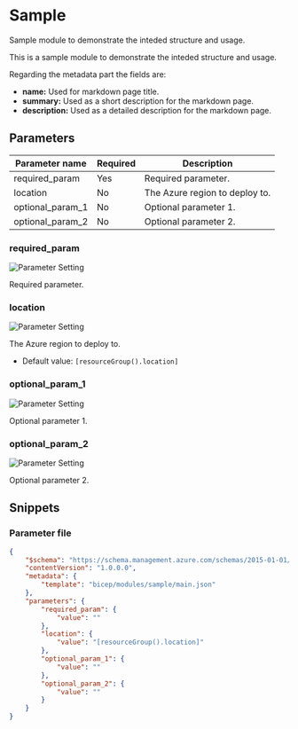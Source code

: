# Sample

Sample module to demonstrate the inteded structure and usage.

This is a sample module to demonstrate the inteded structure and usage.

Regarding the metadata part the fields are:
- **name:** Used for markdown page title.
- **summary:** Used as a short description for the markdown page.
- **description:** Used as a detailed description for the markdown page.


## Parameters

Parameter name | Required | Description
-------------- | -------- | -----------
required_param | Yes      | Required parameter.
location       | No       | The Azure region to deploy to.
optional_param_1 | No       | Optional parameter 1.
optional_param_2 | No       | Optional parameter 2.

### required_param

![Parameter Setting](https://img.shields.io/badge/parameter-required-orange?style=flat-square)

Required parameter.

### location

![Parameter Setting](https://img.shields.io/badge/parameter-optional-green?style=flat-square)

The Azure region to deploy to.

- Default value: `[resourceGroup().location]`

### optional_param_1

![Parameter Setting](https://img.shields.io/badge/parameter-optional-green?style=flat-square)

Optional parameter 1.

### optional_param_2

![Parameter Setting](https://img.shields.io/badge/parameter-optional-green?style=flat-square)

Optional parameter 2.

## Snippets

### Parameter file

```json
{
    "$schema": "https://schema.management.azure.com/schemas/2015-01-01/deploymentParameters.json#",
    "contentVersion": "1.0.0.0",
    "metadata": {
        "template": "bicep/modules/sample/main.json"
    },
    "parameters": {
        "required_param": {
            "value": ""
        },
        "location": {
            "value": "[resourceGroup().location]"
        },
        "optional_param_1": {
            "value": ""
        },
        "optional_param_2": {
            "value": ""
        }
    }
}
```
